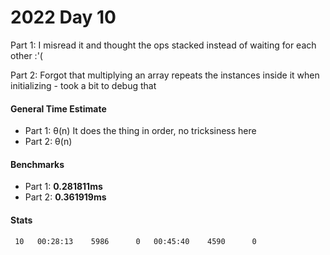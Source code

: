 # 2022 Day 10

Part 1: I misread it and thought the ops stacked instead of waiting for each other :'(

Part 2: Forgot that multiplying an array repeats the instances inside it when initializing - took a bit to debug that

#### General Time Estimate
- Part 1: θ(n) It does the thing in order, no tricksiness here
- Part 2: θ(n)

#### Benchmarks
- Part 1: **0.281811ms**
- Part 2: **0.361919ms**

#### Stats
```
 10   00:28:13    5986      0   00:45:40    4590      0
```
